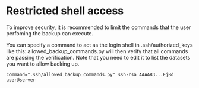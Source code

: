 # Restricted shell access
To improve security, it is recommended to limit the commands that the user perfoming the backup can execute.

You can specify a command to act as the login shell in .ssh/authorized_keys like this:
allowed_backup_commands.py will then verify that all commands are passing the verification.
Note that you need to edit it to list the datasets you want to allow backing up.

```
command=".ssh/allowed_backup_commands.py" ssh-rsa AAAAB3...EjBd user@server

```
